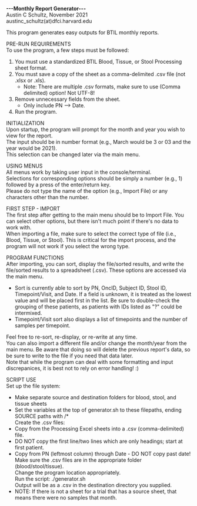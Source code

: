 **---Monthly Report Generator---**  
Austin C Schultz, November 2021  
austinc_schultz(at)dfci.harvard.edu  
  
This program generates easy outputs for BTIL monthly reports.  
  
PRE-RUN REQUIREMENTS  
To use the program, a few steps must be followed:  
 1) You must use a standardized BTIL Blood, Tissue, or Stool Processing sheet format.  
 2) You must save a copy of the sheet as a comma-delimited .csv file (not .xlsx or .xls).  
    - Note: There are multiple .csv formats, make sure to use (Comma delimited) option! Not UTF-8! 
 3) Remove unnecessary fields from the sheet.  
    - Only include PN --> Date.  
 4) Run the program.  
  
INITIALIZATION  
Upon startup, the program will prompt for the month and year you wish to view for the report.  
The input should be in number format (e.g., March would be 3 or 03 and the year would be 2021).  
This selection can be changed later via the main menu.  

USING MENUS  
All menus work by taking user input in the console/terminal.  
Selections for corresponding options should be simply a number (e.g., 1) followed by a press of the enter/return key.  
Please do not type the name of the option (e.g., Import File) or any characters other than the number.  

FIRST STEP - IMPORT  
The first step after getting to the main menu should be to Import File. You can select other options, but there isn't much point if there's no data to work with.  
When importing a file, make sure to select the correct type of file (i.e., Blood, Tissue, or Stool). This is critical for the import process, and the program will not work if you select the wrong type.  

PROGRAM FUNCTIONS  
After importing, you can sort, display the file/sorted results, and write the file/sorted results to a spreadsheet (.csv). These options are accessed via the main menu.  
 - Sort is currently able to sort by PN, OncID, Subject ID, Stool ID, Timepoint/Visit, and Date. If a field is unknown, it is treated as the lowest value and will be placed first in the list. Be sure to double-check the grouping of these patients, as patients with IDs listed as "?" could be intermixed.  
 - Timepoint/Visit sort also displays a list of timepoints and the number of samples per timepoint.  

Feel free to re-sort, re-display, or re-write at any time.  
You can also import a different file and/or change the month/year from the main menu. Be aware that doing so will delete the previous report's data, so be sure to write to the file if you need that data later.  
Note that while the program can deal with some formatting and input discrepanices, it is best not to rely on error handling! :)  

SCRIPT USE  
Set up the file system:  
 - Make separate source and destination folders for blood, stool, and tissue sheets  
 - Set the variables at the top of generator.sh to these filepaths, ending SOURCE paths with /*  
Create the .csv files:  
 - Copy from the Processing Excel sheets into a .csv (comma-delimited) file.  
 - DO NOT copy the first line/two lines which are only headings; start at first patient.  
 - Copy from PN (leftmost column) through Date - DO NOT copy past date!  
Make sure the .csv files are in the appropriate folder (blood/stool/tissue).  
Change the program location appropriately.  
Run the script: ./generator.sh  
Output will be as a .csv in the destination directory you supplied.  
 - NOTE: If there is not a sheet for a trial that has a source sheet, that means there were no samples that month.  